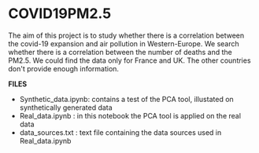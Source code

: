 # COVID19PM2.5
The aim of this project is to study whether there is a correlation between the covid-19 expansion and air pollution in Western-Europe. 
We search whether there is a correlation between the number of deaths and the PM2.5. 
We could find the data only for France and UK. The other countries don't provide enough information. 

**FILES**
- Synthetic_data.ipynb: contains a test of the PCA tool, illustated on synthetically generated data
- Real_data.ipynb     : in this notebook the PCA tool is applied on the real data
- data_sources.txt    : text file containing the data sources used in Real_data.ipynb


